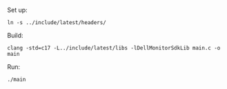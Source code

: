 Set up:
```
ln -s ../include/latest/headers/
```

Build:
```
clang -std=c17 -L../include/latest/libs -lDellMonitorSdkLib main.c -o main
```

Run:
```
./main
```
